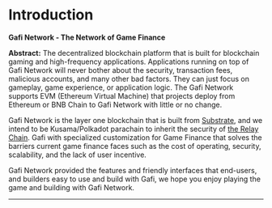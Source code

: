 # Introduction

**Gafi Network - The Network of Game Finance**

**Abstract:** The decentralized blockchain platform that is built for blockchain gaming and high-frequency applications. Applications running on top of Gafi Network will never bother about the security, transaction fees, malicious accounts, and many other bad factors. They can just focus on gameplay, game experience, or application logic. The Gafi Network supports EVM (Ethereum Virtual Machine) that projects deploy from Ethereum or BNB Chain to Gafi Network with little or no change.

Gafi Network is the layer one blockchain that is built from [Substrate](https://substrate.io/), and we intend to be Kusama/Polkadot parachain to inherit the security of [the Relay Chain](https://wiki.polkadot.network/docs/learn-architecture). Gafi with specialized customization for Game Finance that solves the barriers current game finance faces such as the cost of operating, security, scalability, and the lack of user incentive.

Gafi Network provided the features and friendly interfaces that end-users, and builders easy to use and build with Gafi, we hope you enjoy playing the game and building with Gafi Network.

****
